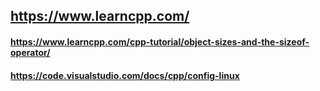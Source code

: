 ## https://www.learncpp.com/
#### https://www.learncpp.com/cpp-tutorial/object-sizes-and-the-sizeof-operator/
#### https://code.visualstudio.com/docs/cpp/config-linux
